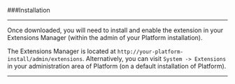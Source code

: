 ###Installation

----------

Once downloaded, you will need to install and enable the extension in your Extensions Manager (within the admin of your Platform installation).

The Extensions Manager is located at `http://your-platform-install/admin/extensions`. Alternatively, you can visit `System -> Extensions` in your administration area of Platform (on a default installation of Platform).

----------
